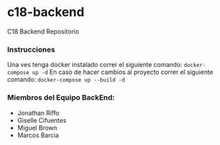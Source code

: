 # c18-backend

C18 Backend Repositorio

### Instrucciones

Una ves tenga docker instalado correr el siguiente comando:
`docker-compose up -d`
En caso de hacer cambios al proyecto correr el siguiente comando:
`docker-compose up --build -d`

### Miembros del Equipo BackEnd:

- Jonathan Riffo
- Giselle Cifuentes
- Miguel Brown
- Marcos Barcia
